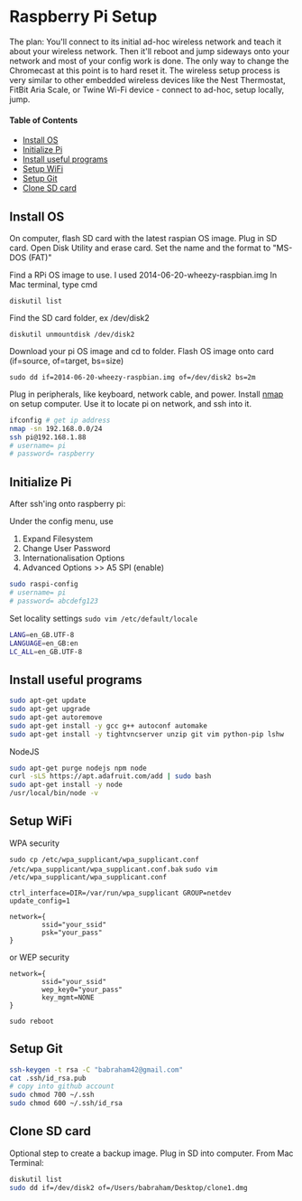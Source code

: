 # Raspberry Pi Setup
The plan: You'll connect to its initial ad-hoc wireless network and teach it about your wireless network. Then it'll reboot and jump sideways onto your network and most of your config work is done. The only way to change the Chromecast at this point is to hard reset it. The wireless setup process is very similar to other embedded wireless devices like the Nest Thermostat, FitBit Aria Scale, or Twine Wi-Fi device - connect to ad-hoc, setup locally, jump.

#### Table of Contents
  * [Install OS](#install-os)
  * [Initialize Pi](#initialize-pi)
  * [Install useful programs](#install-useful-programs)
  * [Setup WiFi](#setup-wifi)
  * [Setup Git](#setup-git)
  * [Clone SD card](#Clone-SD-card)

## Install OS

On computer, flash SD card with the latest raspian OS image.
Plug in SD card.
Open Disk Utility and erase card. Set the name and the format to "MS-DOS (FAT)"

Find a RPi OS image to use. I used 2014-06-20-wheezy-raspbian.img
In Mac terminal, type cmd

`diskutil list`

Find the SD card folder, ex /dev/disk2

`diskutil unmountdisk /dev/disk2`

Download your pi OS image and cd to folder. Flash OS image onto card (if=source, of=target, bs=size)

`sudo dd if=2014-06-20-wheezy-raspbian.img of=/dev/disk2 bs=2m`

Plug in peripherals, like keyboard, network cable, and power. Install [nmap](https://nmap.org/download.html#macosx) on setup computer. Use it to locate pi on network, and ssh into it.
```bash
ifconfig # get ip address
nmap -sn 192.168.0.0/24
ssh pi@192.168.1.88
# username= pi
# password= raspberry
```

## Initialize Pi
After ssh'ing onto raspberry pi:

Under the config menu, use 
1. Expand Filesystem
2. Change User Password
4. Internationalisation Options
8. Advanced Options >> A5 SPI (enable)
```bash
sudo raspi-config
# username= pi
# password= abcdefg123
```

Set locality settings
`sudo vim /etc/default/locale`
```bash
LANG=en_GB.UTF-8
LANGUAGE=en_GB:en
LC_ALL=en_GB.UTF-8
```

## Install useful programs

```bash
sudo apt-get update
sudo apt-get upgrade
sudo apt-get autoremove
sudo apt-get install -y gcc g++ autoconf automake
sudo apt-get install -y tightvncserver unzip git vim python-pip lshw
```

NodeJS
```bash
sudo apt-get purge nodejs npm node
curl -sLS https://apt.adafruit.com/add | sudo bash
sudo apt-get install -y node
/usr/local/bin/node -v
```

## Setup WiFi
WPA security

`sudo cp /etc/wpa_supplicant/wpa_supplicant.conf /etc/wpa_supplicant/wpa_supplicant.conf.bak`
`sudo vim /etc/wpa_supplicant/wpa_supplicant.conf`
```
ctrl_interface=DIR=/var/run/wpa_supplicant GROUP=netdev
update_config=1

network={
        ssid="your_ssid"
        psk="your_pass"
}
```
or WEP security
```
network={
        ssid="your_ssid"
        wep_key0="your_pass"
        key_mgmt=NONE
}
```

`sudo reboot`


## Setup Git

```bash
ssh-keygen -t rsa -C "babraham42@gmail.com"
cat .ssh/id_rsa.pub
# copy into github account
sudo chmod 700 ~/.ssh
sudo chmod 600 ~/.ssh/id_rsa
```

## Clone SD card
Optional step to create a backup image. Plug in SD into computer. From Mac Terminal:
```bash
diskutil list
sudo dd if=/dev/disk2 of=/Users/babraham/Desktop/clone1.dmg
```
